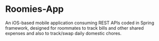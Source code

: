 # Roomies-App
An iOS-based mobile application consuming REST APIs coded in Spring framework, designed for roommates to track bills and other shared expenses and also to track/swap daily domestic chores.
